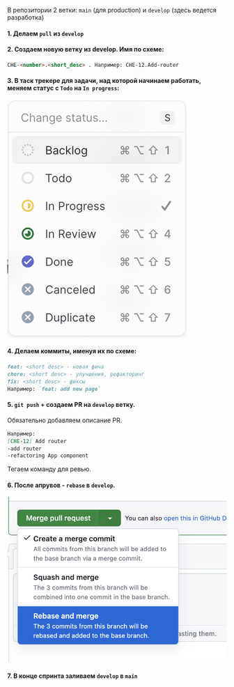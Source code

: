 В репозитории 2 ветки: `main` (для production) и `develop` (здесь ведется разработка)

#### 1. Делаем `pull` из `develop `

#### 2. Создаем новую ветку из develop. Имя по схеме:
 ```markdown
 CHE-<number>.<short_desc> . Например: CHE-12.Add-router
 ```

#### 3. В таск трекере для задачи, над которой начинаем работать, меняем статус c `Todo` на `In progress`:
![Screenshot](/docs/images/task-status.png)

#### 4. Делаем коммиты, именуя их по схеме:
```markdown
feat: <short desc> - новая фича
chore: <short desc> - улучшения, рефакторинг
fix: <short desc> - фиксы
Например: `feat: add new page`
```

#### 5. `git push` + создаем PR на `develop` ветку.
Обязательно добавляем описание PR.
```markdown
Например:
[CHE-12] Add router
-add router
-refactoring App component
```
Тегаем команду для ревью.

#### 6. После апрувов - `rebase` в `develop`.
![Screenshot](/docs/images/git-merge.png)

#### 7. В конце спринта заливаем `develop` в `main`
